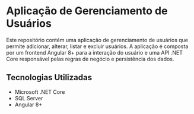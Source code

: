 # Aplicação de Gerenciamento de Usuários

Este repositório contém uma aplicação de gerenciamento de usuários que permite adicionar, alterar, listar e excluir usuários. A aplicação é composta por um frontend Angular 8+ para a interação do usuário e uma API .NET Core responsável pelas regras de negócio e persistência dos dados.

## Tecnologias Utilizadas

- Microsoft .NET Core
- SQL Server
- Angular 8+

